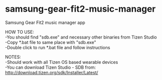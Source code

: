 # samsung-gear-fit2-music-manager
Samsung Gear Fit2 music manager app  
  
HOW TO USE:  
-You should find "sdb.exe" and necessary other binaries from Tizen Studio  
-Copy *.bat file to same place with "sdb.exe"  
-Double click to run *.bat file and follow instructions  
  
NOTES:   
-Should work with all Tizen OS based wearable devices  
-You can download Tizen Studio - SDB from: http://download.tizen.org/sdk/Installer/Latest/

